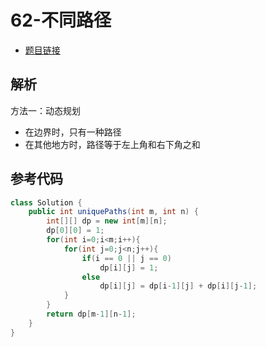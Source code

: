 # 62-不同路径

- [题目链接](https://leetcode.cn/problems/unique-paths/)

## 解析

方法一：动态规划
- 在边界时，只有一种路径
- 在其他地方时，路径等于左上角和右下角之和

## 参考代码
```Java
class Solution {
    public int uniquePaths(int m, int n) {
        int[][] dp = new int[m][n];
        dp[0][0] = 1;
        for(int i=0;i<m;i++){
            for(int j=0;j<n;j++){
                if(i == 0 || j == 0)
                    dp[i][j] = 1;
                else
                    dp[i][j] = dp[i-1][j] + dp[i][j-1];
            }
        }
        return dp[m-1][n-1];
    }
}
```
